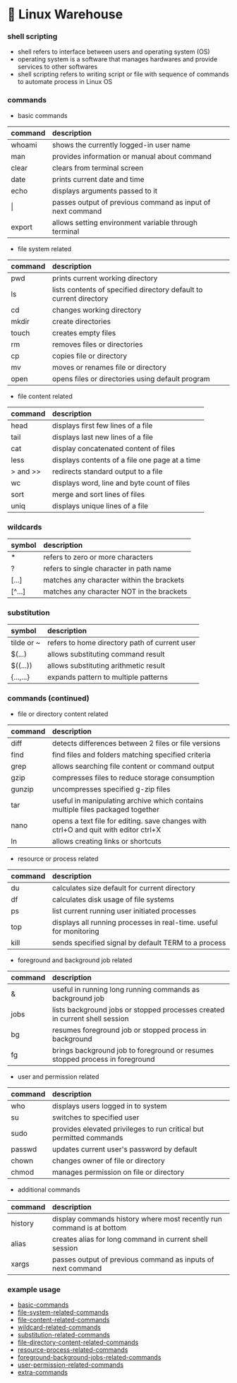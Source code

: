# 🐥 Linux Warehouse

### shell scripting

- shell refers to interface between users and operating system (OS)
- operating system is a software that manages hardwares and provide services to other softwares
- shell scripting refers to writing script or file with sequence of commands to automate process in Linux OS

### commands

- basic commands

command  | description
:------- | :-----------------------------------------------------------------
whoami   | shows the currently logged-in user name
man      | provides information or manual about command
clear    | clears from terminal screen
date     | prints current date and time
echo     | displays arguments passed to it
\|       | passes output of previous command as input of next command
export   | allows setting environment variable through terminal

- file system related

command  | description
:------- | :-----------------------------------------------------------------
pwd      | prints current working directory
ls       | lists contents of specified directory default to current directory
cd       | changes working directory
mkdir    | create directories
touch    | creates empty files
rm       | removes files or directories
cp       | copies file or directory
mv       | moves or renames file or directory
open     | opens files or directories using default program

- file content related

command  | description
:------- | :-----------------------------------------------------------------
head     | displays first few lines of a file
tail     | displays last new lines of a file
cat      | display concatenated content of files
less     | displays contents of a file one page at a time
\> and \>\> | redirects standard output to a file
wc       | displays word, line and byte count of files
sort     | merge and sort lines of files
uniq     | displays unique lines of a file

### wildcards

symbol | description
:----- | :----------------------------------------
\*      | refers to zero or more characters
?      | refers to single character in path name
[...]  | matches any character within the brackets
[^...] | matches any character NOT in the brackets

### substitution

symbol     | description
:--------- | :--------------------------------------------
tilde or ~ | refers to home directory path of current user
$(...)     | allows substituting command result
$((...))   | allows substituting arithmetic result
{...,...}  | expands pattern to multiple patterns

### commands (continued)

- file or directory content related

command | description
:------ | :----------------------------------------------------------------------------------
diff    | detects differences between 2 files or file versions
find    | find files and folders matching specified criteria
grep    | allows searching file content or command output
gzip    | compresses files to reduce storage consumption
gunzip  | uncompresses specified g-zip files
tar     | useful in manipulating archive which contains multiple files packaged together
nano    | opens a text file for editing. save changes with ctrl+O and quit with editor ctrl+X
ln      | allows creating links or shortcuts

- resource or process related

command | description
:------ | :----------------------------------------------------------------------------------
du      | calculates size default for current directory
df      | calculates disk usage of file systems
ps      | list current running user initiated processes
top     | displays all running processes in real-time. useful for monitoring
kill    | sends specified signal by default TERM to a process

- foreground and background job related

command | description
:------ | :----------------------------------------------------------------------------------
&       | useful in running long running commands as background job
jobs    | lists background jobs or stopped processes created in current shell session
bg      | resumes foreground job or stopped process in background
fg      | brings background job to foreground or resumes stopped process in foreground

- user and permission related

command | description
:------ | :----------------------------------------------------------------------------------
who     | displays users logged in to system
su      | switches to specified user
sudo    | provides elevated privileges to run critical but permitted commands
passwd  | updates current user's password by default
chown   | changes owner of file or directory
chmod   | manages permission on file or directory

- additional commands

command | description
:------ | :----------------------------------------------------------------------------------
history | display commands history where most recently run command is at bottom
alias   | creates alias for long command in current shell session
xargs   | passes output of previous command as inputs of next command

### example usage

- [basic-commands](https://github.com/ppkgtmm/linux-warehouse/blob/main/code/others.sh)
- [file-system-related-commands](https://github.com/ppkgtmm/linux-warehouse/blob/main/code/filesys.sh)
- [file-content-related-commands](https://github.com/ppkgtmm/linux-warehouse/blob/main/code/content.sh)
- [wildcard-related-commands](https://github.com/ppkgtmm/linux-warehouse/blob/main/code/wildc.sh)
- [substitution-related-commands](https://github.com/ppkgtmm/linux-warehouse/blob/main/code/subst.sh)
- [file-directory-content-related-commands](https://github.com/ppkgtmm/linux-warehouse/blob/main/code/filedir.sh)
- [resource-process-related-commands](https://github.com/ppkgtmm/linux-warehouse/blob/main/code/process.sh)
- [foreground-background-jobs-related-commands](https://github.com/ppkgtmm/linux-warehouse/blob/main/code/fbjobs.sh)
- [user-permission-related-commands](https://github.com/ppkgtmm/linux-warehouse/blob/main/code/uperm.sh)
- [extra-commands](https://github.com/ppkgtmm/linux-warehouse/blob/main/code/extras.sh)
